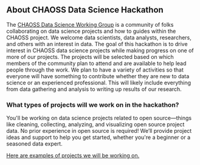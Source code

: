 ## About CHAOSS Data Science Hackathon
The [CHAOSS Data Science Working Group](https://github.com/chaoss/wg-data-science) is a community of folks collaborating on data science projects and how to guides within the CHAOSS project. We welcome data scientists, data analysts, researchers, and others with an interest in data. The goal of this hackathon is to drive interest in CHAOSS data science projects while making progress on one of more of our projects. The projects will be selected based on which members of the community plan to attend and are available to help lead people through the work. We plan to have a variety of activities so that everyone will have something to contribute whether they are new to data science or an experienced professional. This will likely include everything from data gathering and analysis to writing up results of our research.

### What types of projects will we work on in the hackathon?
You'll be working on data science projects related to open source—things like cleaning, collecting, analyzing, and visualizing open source project data. No prior experience in open source is required! We’ll provide project ideas and support to help you get started, whether you're a beginner or a seasoned data expert. 

[Here are examples of projects we will be working on.](https://github.com/chaoss/wg-data-science/issues)
